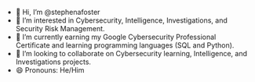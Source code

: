 - 👋 Hi, I’m @stephenafoster
- 👀 I’m interested in Cybersecurity, Intelligence, Investigations, and Security Risk Management.
- 🌱 I’m currently earning my Google Cybersecurity Professional Certificate and learning programming languages (SQL and Python). 
- 💞️ I’m looking to collaborate on Cybersecurity learning, Intelligence, and Investigations projects.
- 😄 Pronouns: He/Him

<!---
stephenafoster/stephenafoster is a ✨ special ✨ repository because its `README.md` (this file) appears on your GitHub profile.
You can click the Preview link to take a look at your changes.
--->

